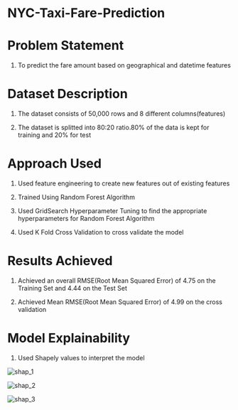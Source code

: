 # NYC-Taxi-Fare-Prediction

# Problem Statement

1. To predict the fare amount based on geographical and datetime features

# Dataset Description
1. The dataset consists of 50,000 rows and 8 different columns(features)

2. The dataset is splitted into 80:20 ratio.80% of the data is kept for training and 20% for test

# Approach Used

1. Used feature engineering to create new features out of existing features

2. Trained Using Random Forest Algorithm

3. Used GridSearch Hyperparameter Tuning to find the appropriate hyperparameters for Random Forest Algorithm

4. Used K Fold Cross Validation to cross validate the model

# Results Achieved

1. Achieved an overall RMSE(Root Mean Squared Error) of 4.75 on the Training Set and 4.44 on the Test Set

2. Achieved Mean RMSE(Root Mean Squared Error) of 4.99 on the cross validation

# Model Explainability

1. Used Shapely values to interpret the model

![shap_1](https://user-images.githubusercontent.com/37527532/107843024-9d612c00-6ded-11eb-8773-dccc072239e1.png)

![shap_2](https://user-images.githubusercontent.com/37527532/107843026-9e925900-6ded-11eb-836e-1174b015b45f.png)

![shap_3](https://user-images.githubusercontent.com/37527532/107843029-9fc38600-6ded-11eb-8e6c-cbe4c6bb1e61.png)



